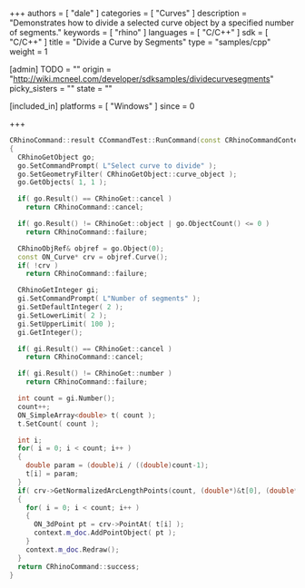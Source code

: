 +++
authors = [ "dale" ]
categories = [ "Curves" ]
description = "Demonstrates how to divide a selected curve object by a specified number of segments."
keywords = [ "rhino" ]
languages = [ "C/C++" ]
sdk = [ "C/C++" ]
title = "Divide a Curve by Segments"
type = "samples/cpp"
weight = 1

[admin]
TODO = ""
origin = "http://wiki.mcneel.com/developer/sdksamples/dividecurvesegments"
picky_sisters = ""
state = ""

[included_in]
platforms = [ "Windows" ]
since = 0

+++

```cpp
CRhinoCommand::result CCommandTest::RunCommand(const CRhinoCommandContext& context)
{
  CRhinoGetObject go;
  go.SetCommandPrompt( L"Select curve to divide" );
  go.SetGeometryFilter( CRhinoGetObject::curve_object );
  go.GetObjects( 1, 1 );

  if( go.Result() == CRhinoGet::cancel )
    return CRhinoCommand::cancel;

  if( go.Result() != CRhinoGet::object | go.ObjectCount() <= 0 )
    return CRhinoCommand::failure;

  CRhinoObjRef& objref = go.Object(0);
  const ON_Curve* crv = objref.Curve();
  if( !crv )
    return CRhinoCommand::failure;

  CRhinoGetInteger gi;
  gi.SetCommandPrompt( L"Number of segments" );
  gi.SetDefaultInteger( 2 );
  gi.SetLowerLimit( 2 );
  gi.SetUpperLimit( 100 );
  gi.GetInteger();

  if( gi.Result() == CRhinoGet::cancel )
    return CRhinoCommand::cancel;

  if( gi.Result() != CRhinoGet::number )
    return CRhinoCommand::failure;

  int count = gi.Number();
  count++;
  ON_SimpleArray<double> t( count );
  t.SetCount( count );

  int i;
  for( i = 0; i < count; i++ )
  {
    double param = (double)i / ((double)count-1);
    t[i] = param;
  }
  if( crv->GetNormalizedArcLengthPoints(count, (double*)&t[0], (double*)&t[0]) )
  {
    for( i = 0; i < count; i++ )
    {
      ON_3dPoint pt = crv->PointAt( t[i] );
      context.m_doc.AddPointObject( pt );
    }
    context.m_doc.Redraw();
  }
  return CRhinoCommand::success;
}
```
